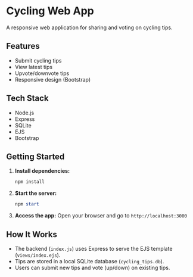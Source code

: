
# Cycling Web App

A responsive web application for sharing and voting on cycling tips.

## Features
- Submit cycling tips
- View latest tips
- Upvote/downvote tips
- Responsive design (Bootstrap)

## Tech Stack
- Node.js
- Express
- SQLite
- EJS
- Bootstrap

## Getting Started

1. **Install dependencies:**
   ```powershell
   npm install
   ```
2. **Start the server:**
   ```powershell
   npm start
   ```
3. **Access the app:**
   Open your browser and go to `http://localhost:3000`

## How It Works
- The backend (`index.js`) uses Express to serve the EJS template (`views/index.ejs`).
- Tips are stored in a local SQLite database (`cycling_tips.db`).
- Users can submit new tips and vote (up/down) on existing tips.
